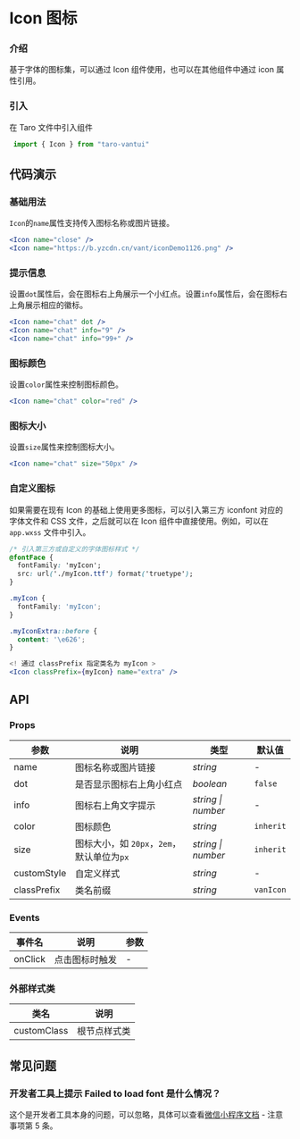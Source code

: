 # Icon 图标

### 介绍

基于字体的图标集，可以通过 Icon 组件使用，也可以在其他组件中通过 icon 属性引用。

### 引入

在 Taro 文件中引入组件

```js
 import { Icon } from "taro-vantui" 
```

## 代码演示

### 基础用法

`Icon`的`name`属性支持传入图标名称或图片链接。

```jsx
<Icon name="close" />
<Icon name="https://b.yzcdn.cn/vant/iconDemo1126.png" /> 
```

### 提示信息

设置`dot`属性后，会在图标右上角展示一个小红点。设置`info`属性后，会在图标右上角展示相应的徽标。

```jsx
<Icon name="chat" dot />
<Icon name="chat" info="9" />
<Icon name="chat" info="99+" /> 
```

### 图标颜色

设置`color`属性来控制图标颜色。

```jsx
<Icon name="chat" color="red" /> 
```

### 图标大小

设置`size`属性来控制图标大小。

```jsx
<Icon name="chat" size="50px" /> 
```

### 自定义图标

如果需要在现有 Icon 的基础上使用更多图标，可以引入第三方 iconfont 对应的字体文件和 CSS 文件，之后就可以在 Icon 组件中直接使用。例如，可以在 `app.wxss` 文件中引入。

```css
/* 引入第三方或自定义的字体图标样式 */
@fontFace {
  fontFamily: 'myIcon';
  src: url('./myIcon.ttf') format('truetype');
}

.myIcon {
  fontFamily: 'myIcon';
}

.myIconExtra::before {
  content: '\e626';
}
```

```jsx
<! 通过 classPrefix 指定类名为 myIcon >
<Icon classPrefix={myIcon} name="extra" /> 
```

## API

### Props

| 参数 | 说明 | 类型 | 默认值 |
| --- | --- | --- | --- |
| name | 图标名称或图片链接 | _string_ | - |
| dot | 是否显示图标右上角小红点 | _boolean_ | `false` |
| info | 图标右上角文字提示 | _string \| number_ | - |
| color | 图标颜色 | _string_ | `inherit` |
| size | 图标大小，如 `20px`，`2em`，默认单位为`px` | _string \| number_ | `inherit` |
| customStyle | 自定义样式 | _string_ | - |
| classPrefix | 类名前缀 | _string_ | `vanIcon` |

### Events

| 事件名     | 说明           | 参数 |
| ---------- | -------------- | ---- |
| onClick | 点击图标时触发 | -    |

### 外部样式类

| 类名         | 说明         |
| ------------ | ------------ |
| customClass | 根节点样式类 |

## 常见问题

### 开发者工具上提示 Failed to load font 是什么情况？

这个是开发者工具本身的问题，可以忽略，具体可以查看[微信小程序文档](https://developers.weixin.qq.com/miniprogram/dev/api/ui/font/wx.loadFontFace.html) - 注意事项第 5 条。
